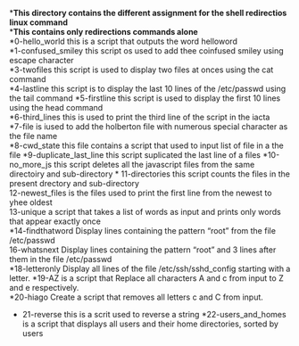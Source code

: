 *__This directory contains the different assignment for the shell redirectios linux command__  
*__This contains only redirections commands alone__  
*0-hello_world this is a script that outputs the word helloword  
*1-confused_smiley this script os used to add thee coinfused smiley using escape character  
*3-twofiles this script is used to display two files at onces using the cat command  
*4-lastline this script is to display the last 10 lines of the /etc/passwd using the tail command
*5-firstline this script is used to display the first 10 lines using the head command  
*6-third_lines this is used to print the third line of the script in the iacta  
*7-file is iused to add the holberton file with numerous special character as the file name  
*8-cwd_state this file contains a script that used to input list of file in a the file
*9-duplicate_last_line this script suplicated the last line of a files  *10-no_more_js this script deletes all the javascript files from the same directoiry and sub-directory  * 11-directories this script counts the files in the present drectory and sub-directory  
12-newest_files is the files used to print the first line from the newest to yhee oldest  
13-unique a script that takes a list of words as input and prints only words that appear exactly once  
*14-findthatword Display lines containing the pattern “root” from the file /etc/passwd  
16-whatsnext Display lines containing the pattern “root” and 3 lines after them in the file /etc/passwd  
*18-letteronly Display all lines of the file /etc/ssh/sshd_config starting with a letter.  *19-AZ is a script that Replace all characters A and c from input to Z and e respectively.  
*20-hiago Create a script that removes all letters c and C from input.  
* 21-reverse this is a scrit used to reverse a string  *22-users_and_homes is a script that displays all users and their home directories, sorted by users  
